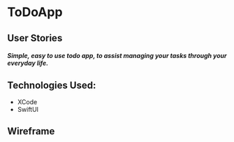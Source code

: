 # ToDoApp

## User Stories
##### Simple, easy to use todo app, to assist managing your tasks through your everyday life.

## Technologies Used:
* XCode
* SwiftUI

## Wireframe

